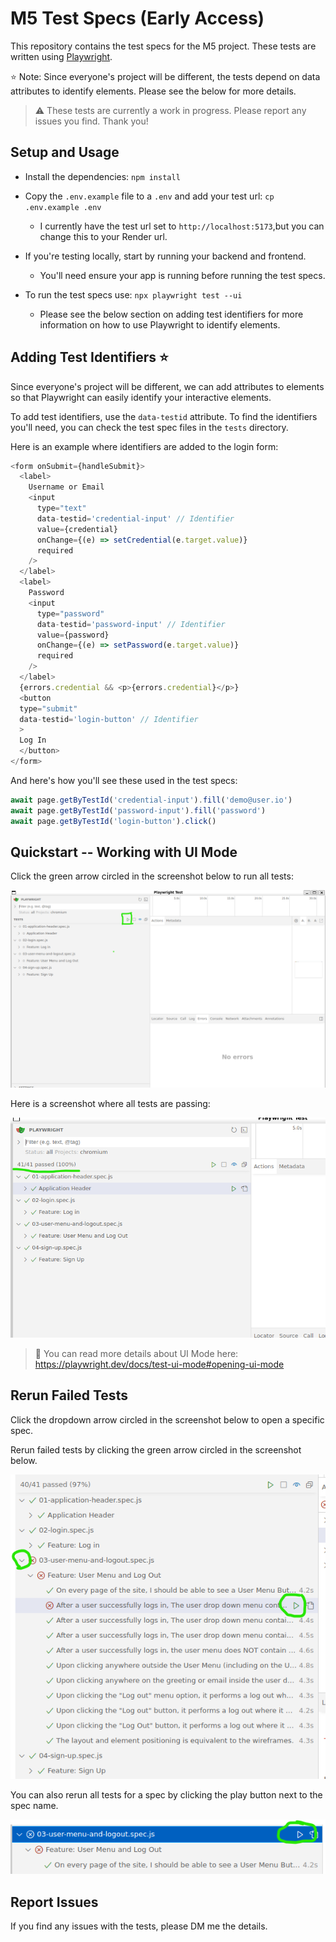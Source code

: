 # M5 Test Specs (Early Access)

This repository contains the test specs for the M5 project.  These tests are written using [Playwright](https://playwright.dev/docs/intro).

⭐ Note: Since everyone's project will be different, the tests depend on data attributes to identify elements.  Please see the below for more details.

> ⚠️ These tests are currently a work in progress. Please report any issues you find.  Thank you!

## Setup and Usage

- Install the dependencies: `npm install`
- Copy the `.env.example` file to a `.env` and add your test url: `cp .env.example .env`
  - I currently have the test url set to `http://localhost:5173`,but you can change this to your Render url.

- If you're testing locally, start by running your backend and frontend.
  - You'll need ensure your app is running before running the test specs.

- To run the test specs use: `npx playwright test --ui`
  - Please see the below section on adding test identifiers for more information on how to use Playwright to identify elements.

## Adding Test Identifiers ⭐

Since everyone's project will be different, we can add attributes to elements so that Playwright can easily identify your interactive elements.

To add test identifiers, use the `data-testid` attribute.  To find the identifiers you'll need, you can check the test spec files in the `tests` directory.

Here is an example where identifiers are added to the login form:

```js
<form onSubmit={handleSubmit}>
  <label>
    Username or Email
    <input
      type="text"
      data-testid='credential-input' // Identifier
      value={credential}
      onChange={(e) => setCredential(e.target.value)}
      required
    />
  </label>
  <label>
    Password
    <input
      type="password"
      data-testid='password-input' // Identifier
      value={password}
      onChange={(e) => setPassword(e.target.value)}
      required
    />
  </label>
  {errors.credential && <p>{errors.credential}</p>}
  <button
  type="submit"
  data-testid='login-button' // Identifier
  >
  Log In
  </button>
</form>
```

And here's how you'll see these used in the test specs:
```js
await page.getByTestId('credential-input').fill('demo@user.io')
await page.getByTestId('password-input').fill('password')
await page.getByTestId('login-button').click()
```


## Quickstart -- Working with UI Mode

Click the green arrow circled in the screenshot below to run all tests:

![alt text](./screenshots/image.png)

Here is a screenshot where all tests are passing:

![alt text](./screenshots/image-1.png)

> 📖 You can read more details about UI Mode here: https://playwright.dev/docs/test-ui-mode#opening-ui-mode

## Rerun Failed Tests

Click the dropdown arrow circled in the screenshot below to open a specific spec.

Rerun failed tests by clicking the green arrow circled in the screenshot below.

![alt text](./screenshots/image-2.png)

 You can also rerun all tests for a spec by clicking the play button next to the spec name.

![alt text](./screenshots/image-3.png)

## Report Issues

If you find any issues with the tests, please DM me the details.
